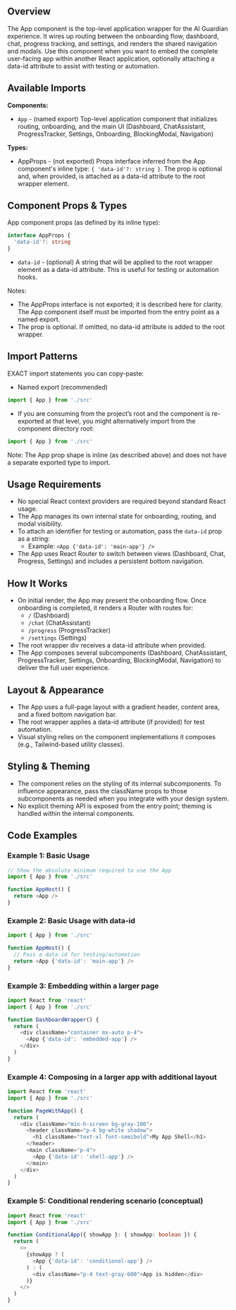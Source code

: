 ## Overview
The App component is the top-level application wrapper for the AI Guardian experience. It wires up routing between the onboarding flow, dashboard, chat, progress tracking, and settings, and renders the shared navigation and modals. Use this component when you want to embed the complete user-facing app within another React application, optionally attaching a data-id attribute to assist with testing or automation.

## Available Imports
**Components:**
- `App` - (named export) Top-level application component that initializes routing, onboarding, and the main UI (Dashboard, ChatAssistant, ProgressTracker, Settings, Onboarding, BlockingModal, Navigation)

**Types:**
- AppProps - (not exported) Props interface inferred from the App component's inline type: `{ 'data-id'?: string }`. The prop is optional and, when provided, is attached as a data-id attribute to the root wrapper element.

## Component Props & Types
App component props (as defined by its inline type):
```typescript
interface AppProps {
  'data-id'?: string
}
```
- `data-id` - (optional) A string that will be applied to the root wrapper element as a data-id attribute. This is useful for testing or automation hooks.

Notes:
- The AppProps interface is not exported; it is described here for clarity. The App component itself must be imported from the entry point as a named export.
- The prop is optional. If omitted, no data-id attribute is added to the root wrapper.

## Import Patterns
EXACT import statements you can copy-paste:

- Named export (recommended)
```typescript
import { App } from './src'
```

- If you are consuming from the project’s root and the component is re-exported at that level, you might alternatively import from the component directory root:
```typescript
import { App } from './src'
```

Note: The App prop shape is inline (as described above) and does not have a separate exported type to import.

## Usage Requirements
- No special React context providers are required beyond standard React usage.
- The App manages its own internal state for onboarding, routing, and modal visibility.
- To attach an identifier for testing or automation, pass the `data-id` prop as a string:
  - Example: `<App {'data-id': 'main-app'} />`
- The App uses React Router to switch between views (Dashboard, Chat, Progress, Settings) and includes a persistent bottom navigation.

## How It Works
- On initial render, the App may present the onboarding flow. Once onboarding is completed, it renders a Router with routes for:
  - `/` (Dashboard)
  - `/chat` (ChatAssistant)
  - `/progress` (ProgressTracker)
  - `/settings` (Settings)
- The root wrapper div receives a data-id attribute when provided.
- The App composes several subcomponents (Dashboard, ChatAssistant, ProgressTracker, Settings, Onboarding, BlockingModal, Navigation) to deliver the full user experience.

## Layout & Appearance
- The App uses a full-page layout with a gradient header, content area, and a fixed bottom navigation bar.
- The root wrapper applies a data-id attribute (if provided) for test automation.
- Visual styling relies on the component implementations it composes (e.g., Tailwind-based utility classes).

## Styling & Theming
- The component relies on the styling of its internal subcomponents. To influence appearance, pass the className props to those subcomponents as needed when you integrate with your design system.
- No explicit theming API is exposed from the entry point; theming is handled within the internal components.

## Code Examples

### Example 1: Basic Usage
```typescript
// Show the absolute minimum required to use the App
import { App } from './src'

function AppHost() {
  return <App />
}
```

### Example 2: Basic Usage with data-id
```typescript
import { App } from './src'

function AppHost() {
  // Pass a data-id for testing/automation
  return <App {'data-id': 'main-app'} />
}
```

### Example 3: Embedding within a larger page
```typescript
import React from 'react'
import { App } from './src'

function DashboardWrapper() {
  return (
    <div className="container mx-auto p-4">
      <App {'data-id': 'embedded-app'} />
    </div>
  )
}
```

### Example 4: Composing in a larger app with additional layout
```typescript
import React from 'react'
import { App } from './src'

function PageWithApp() {
  return (
    <div className="min-h-screen bg-gray-100">
      <header className="p-4 bg-white shadow">
        <h1 className="text-xl font-semibold">My App Shell</h1>
      </header>
      <main className="p-4">
        <App {'data-id': 'shell-app'} />
      </main>
    </div>
  )
}
```

### Example 5: Conditional rendering scenario (conceptual)
```typescript
import React from 'react'
import { App } from './src'

function ConditionalApp({ showApp }: { showApp: boolean }) {
  return (
    <>
      {showApp ? (
        <App {'data-id': 'conditional-app'} />
      ) : (
        <div className="p-4 text-gray-600">App is hidden</div>
      )}
    </>
  )
}
```